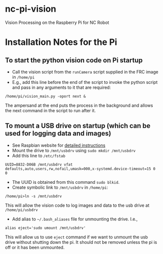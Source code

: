 # nc-pi-vision
Vision Processing on the Raspberry Pi for NC Robot


# Installation Notes for the Pi
## To start the python vision code on Pi startup
- Call the vision script from the `runCamera` script supplied in the FRC image in `/home/pi`
- E.g., add this line before the end of the script to invoke the python script and pass in any arguments to it that are required:
```
/home/pi/vision_main.py -oport next &
```
The ampersand at the end puts the process in the background and allows the next command in the script to run after it.

## To mount a USB drive on startup (which can be used for logging data and images)
- See Raspbian website for [detailed instructions](https://www.raspberrypi.org/documentation/configuration/external-storage.md)
- Mount the drive to `/mnt/usbdrv` using `sudo mkdir /mnt/usbdrv`
- Add this line to `/etc/fstab`
```
UUID=8832-D06B /mnt/usbdrv vfat defaults,auto,users,rw,nofail,umask=000,x-systemd.device-timeout=15 0 0
```
- The UUID is obtained from this command `sudo blkid`. 
- Create symbolic link to `/mnt/usbdrv` in `/home/pi`:
```
/home/pi>ln -s /mnt/usbdrv
```
This will allow the vision code to log images and data to the usb drive at `/home/pi/usbdrv`
- Add alias to `~/.bash_aliases` file for unmounting the drive.  I.e.,
```
alias eject='sudo umount /mnt/usbdrv'
```
This will allow us to use `eject` command if we want to unmount the usb drive without shutting down the pi.  It should not be removed unless the pi is off or it has been unmounted.